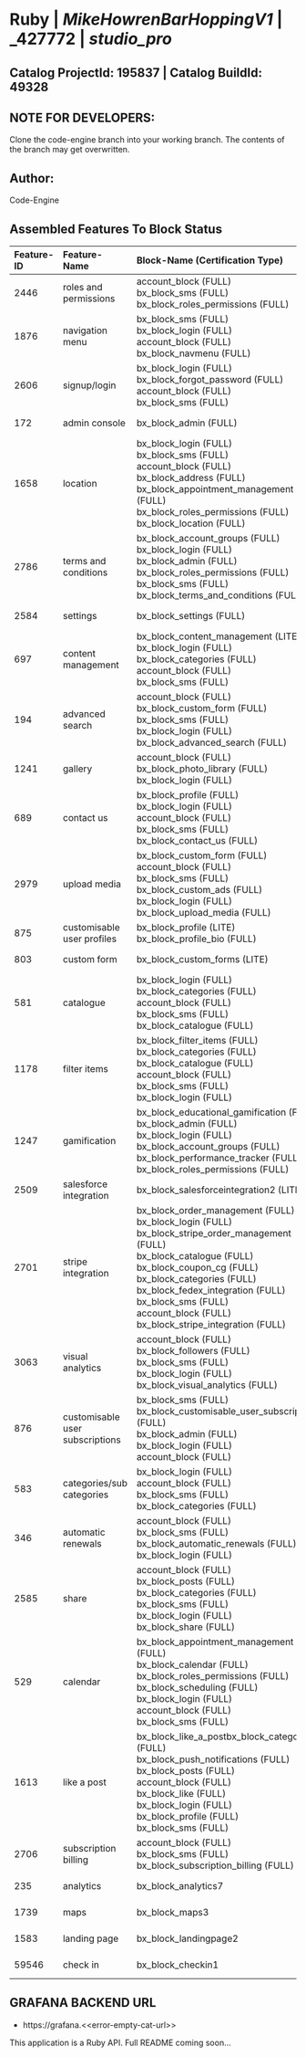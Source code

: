# **Ruby** | _**MikeHowrenBarHoppingV1**_ | _**427772** | _**studio_pro**_

## **Catalog ProjectId: 195837** | **Catalog BuildId: 49328**

## NOTE FOR DEVELOPERS:
Clone the code-engine branch into your working branch. The contents of the branch may get overwritten.
## Author:
Code-Engine
## Assembled Features To Block Status

| **Feature-ID**  | **Feature-Name**        | **Block-Name (Certification Type)**        | **Version**  | **Path**  | **Status**  | 
|:-------------|:-------------|:-------------|:-------------|:-------------|:-------------|
| 2446 | roles and permissions      | account_block (FULL)<br>bx_block_sms (FULL)<br>bx_block_roles_permissions (FULL)<br>      | 1.3.0<br>1.1.0<br>1.3.0<br> | {+app/controllers/account_block+}<br>{++}<br>{+app/controllers/bx_block_roles_permissions+}<br> | {+Non-Empty+} | 
| 1876 | navigation menu      | bx_block_sms (FULL)<br>bx_block_login (FULL)<br>account_block (FULL)<br>bx_block_navmenu (FULL)<br>      | 1.1.0<br>1.1.1<br>1.3.0<br>1.2.1<br> | {++}<br>{+app/controllers/bx_block_login+}<br>{+app/controllers/account_block+}<br>{+app/controllers/bx_block_navmenu+}<br> | {+Non-Empty+} | 
| 2606 | signup/login      | bx_block_login (FULL)<br>bx_block_forgot_password (FULL)<br>account_block (FULL)<br>bx_block_sms (FULL)<br>      | 1.1.1<br>1.1.1<br>1.3.0<br>1.1.0<br> | {+app/controllers/bx_block_login+}<br>{+app/controllers/bx_block_forgot_password+}<br>{+app/controllers/account_block+}<br>{++}<br> | {+Non-Empty+} | 
| 172 | admin console      | bx_block_admin (FULL)<br>      | 1.3.0<br> | {+app/controllers/bx_block_admin+}<br> | {+Non-Empty+} | 
| 1658 | location      | bx_block_login (FULL)<br>bx_block_sms (FULL)<br>account_block (FULL)<br>bx_block_address (FULL)<br>bx_block_appointment_management (FULL)<br>bx_block_roles_permissions (FULL)<br>bx_block_location (FULL)<br>      | 1.1.1<br>1.1.0<br>1.3.0<br>1.3.0<br>1.3.0<br>1.3.0<br>1.0.0<br> | {+app/controllers/bx_block_login+}<br>{++}<br>{+app/controllers/account_block+}<br>{+app/controllers/bx_block_address+}<br>{+app/controllers/bx_block_appointment_management+}<br>{+app/controllers/bx_block_roles_permissions+}<br>{+app/controllers/bx_block_location+}<br> | {+Non-Empty+} | 
| 2786 | terms and conditions      | bx_block_account_groups (FULL)<br>bx_block_login (FULL)<br>bx_block_admin (FULL)<br>bx_block_roles_permissions (FULL)<br>bx_block_sms (FULL)<br>bx_block_terms_and_conditions (FULL)<br>      | 1.3.0<br>1.1.1<br>1.3.0<br>1.3.0<br>1.1.0<br>1.3.0<br> | {+app/controllers/bx_block_account_groups+}<br>{+app/controllers/bx_block_login+}<br>{+app/controllers/bx_block_admin+}<br>{+app/controllers/bx_block_roles_permissions+}<br>{++}<br>{+app/controllers/bx_block_terms_and_conditions+}<br> | {+Non-Empty+} | 
| 2584 | settings      | bx_block_settings (FULL)<br>      | 1.2.1<br> | {+app/controllers/bx_block_settings+}<br> | {+Non-Empty+} | 
| 697 | content management      | bx_block_content_management (LITE)<br>bx_block_login (FULL)<br>bx_block_categories (FULL)<br>account_block (FULL)<br>bx_block_sms (FULL)<br>      | 0.1.3<br>1.1.1<br>1.3.0<br>1.3.0<br>1.1.0<br> | {+app/controllers/bx_block_content_management+}<br>{+app/controllers/bx_block_login+}<br>{+app/controllers/bx_block_categories+}<br>{+app/controllers/account_block+}<br>{++}<br> | {+Non-Empty+} | 
| 194 | advanced search      | account_block (FULL)<br>bx_block_custom_form (FULL)<br>bx_block_sms (FULL)<br>bx_block_login (FULL)<br>bx_block_advanced_search (FULL)<br>      | 1.3.0<br>1.3.0<br>1.1.0<br>1.1.1<br>1.1.1<br> | {+app/controllers/account_block+}<br>{+app/controllers/bx_block_custom_form+}<br>{++}<br>{+app/controllers/bx_block_login+}<br>{+app/controllers/bx_block_advanced_search+}<br> | {+Non-Empty+} | 
| 1241 | gallery      | account_block (FULL)<br>bx_block_photo_library (FULL)<br>bx_block_login (FULL)<br>      | 1.3.0<br>1.2.1<br>1.1.1<br> | {+app/controllers/account_block+}<br>{+app/controllers/bx_block_photo_library+}<br>{+app/controllers/bx_block_login+}<br> | {+Non-Empty+} | 
| 689 | contact us      | bx_block_profile (FULL)<br>bx_block_login (FULL)<br>account_block (FULL)<br>bx_block_sms (FULL)<br>bx_block_contact_us (FULL)<br>      | 1.3.0<br>1.1.1<br>1.3.0<br>1.1.0<br>1.3.0<br> | {+app/controllers/bx_block_profile+}<br>{+app/controllers/bx_block_login+}<br>{+app/controllers/account_block+}<br>{++}<br>{+app/controllers/bx_block_contact_us+}<br> | {+Non-Empty+} | 
| 2979 | upload media      | bx_block_custom_form (FULL)<br>account_block (FULL)<br>bx_block_sms (FULL)<br>bx_block_custom_ads (FULL)<br>bx_block_login (FULL)<br>bx_block_upload_media (FULL)<br>      | 1.3.0<br>1.3.0<br>1.1.0<br>1.3.0<br>1.1.1<br>1.3.0<br> | {+app/controllers/bx_block_custom_form+}<br>{+app/controllers/account_block+}<br>{++}<br>{+app/controllers/bx_block_custom_ads+}<br>{+app/controllers/bx_block_login+}<br>{+app/controllers/bx_block_upload_media+}<br> | {+Non-Empty+} | 
| 875 | customisable user profiles      | bx_block_profile (LITE)<br>bx_block_profile_bio (FULL)<br>      | 0.3.0<br>1.3.0<br> | {+app/controllers/bx_block_profile+}<br>{+app/controllers/bx_block_profile_bio+}<br> | {+Non-Empty+} | 
| 803 | custom form      | bx_block_custom_forms (LITE)<br>      | 0.4.0<br> | {+app/controllers/bx_block_custom_forms+}<br> | {+Non-Empty+} | 
| 581 | catalogue      | bx_block_login (FULL)<br>bx_block_categories (FULL)<br>account_block (FULL)<br>bx_block_sms (FULL)<br>bx_block_catalogue (FULL)<br>      | 1.1.1<br>1.3.0<br>1.3.0<br>1.1.0<br>1.3.0<br> | {+app/controllers/bx_block_login+}<br>{+app/controllers/bx_block_categories+}<br>{+app/controllers/account_block+}<br>{++}<br>{+app/controllers/bx_block_catalogue+}<br> | {+Non-Empty+} | 
| 1178 | filter items      | bx_block_filter_items (FULL)<br>bx_block_categories (FULL)<br>bx_block_catalogue (FULL)<br>account_block (FULL)<br>bx_block_sms (FULL)<br>bx_block_login (FULL)<br>      | 1.1.1<br>1.3.0<br>1.3.0<br>1.3.0<br>1.1.0<br>1.1.1<br> | {+app/controllers/bx_block_filter_items+}<br>{+app/controllers/bx_block_categories+}<br>{+app/controllers/bx_block_catalogue+}<br>{+app/controllers/account_block+}<br>{++}<br>{+app/controllers/bx_block_login+}<br> | {+Non-Empty+} | 
| 1247 | gamification      | bx_block_educational_gamification (FULL)<br>bx_block_admin (FULL)<br>bx_block_login (FULL)<br>bx_block_account_groups (FULL)<br>bx_block_performance_tracker (FULL)<br>bx_block_roles_permissions (FULL)<br>      | 1.2.0<br>1.3.0<br>1.1.1<br>1.3.0<br>1.3.0<br>1.3.0<br> | {+app/controllers/bx_block_educational_gamification+}<br>{+app/controllers/bx_block_admin+}<br>{+app/controllers/bx_block_login+}<br>{+app/controllers/bx_block_account_groups+}<br>{+app/controllers/bx_block_performance_tracker+}<br>{+app/controllers/bx_block_roles_permissions+}<br> | {+Non-Empty+} | 
| 2509 | salesforce integration      | bx_block_salesforceintegration2 (LITE)<br>      | 0.2.0<br> | {+app/controllers/bx_block_salesforceintegration2+}<br> | {+Non-Empty+} | 
| 2701 | stripe integration      | bx_block_order_management (FULL)<br>bx_block_login (FULL)<br>bx_block_stripe_order_management (FULL)<br>bx_block_catalogue (FULL)<br>bx_block_coupon_cg (FULL)<br>bx_block_categories (FULL)<br>bx_block_fedex_integration (FULL)<br>bx_block_sms (FULL)<br>account_block (FULL)<br>bx_block_stripe_integration (FULL)<br>      | 1.3.0<br>1.1.1<br>0.4.0<br>1.3.0<br>1.0.0<br>1.3.0<br>1.3.0<br>1.1.0<br>1.3.0<br>2.2.0<br> | {+app/controllers/bx_block_order_management+}<br>{+app/controllers/bx_block_login+}<br>{+app/controllers/bx_block_stripe_order_management+}<br>{+app/controllers/bx_block_catalogue+}<br>{+app/controllers/bx_block_coupon_cg+}<br>{+app/controllers/bx_block_categories+}<br>{+app/controllers/bx_block_fedex_integration+}<br>{++}<br>{+app/controllers/account_block+}<br>{+app/controllers/bx_block_stripe_integration+}<br> | {+Non-Empty+} | 
| 3063 | visual analytics      | account_block (FULL)<br>bx_block_followers (FULL)<br>bx_block_sms (FULL)<br>bx_block_login (FULL)<br>bx_block_visual_analytics (FULL)<br>      | 1.3.0<br>1.2.1<br>1.1.0<br>1.1.1<br>1.1.0<br> | {+app/controllers/account_block+}<br>{+app/controllers/bx_block_followers+}<br>{++}<br>{+app/controllers/bx_block_login+}<br>{+app/controllers/bx_block_visual_analytics+}<br> | {+Non-Empty+} | 
| 876 | customisable user subscriptions      | bx_block_sms (FULL)<br>bx_block_customisable_user_subscriptions (FULL)<br>bx_block_admin (FULL)<br>bx_block_login (FULL)<br>account_block (FULL)<br>      | 1.1.0<br>1.0.0<br>1.3.0<br>1.1.1<br>1.3.0<br> | {++}<br>{++}<br>{+app/controllers/bx_block_admin+}<br>{+app/controllers/bx_block_login+}<br>{+app/controllers/account_block+}<br> | {+Non-Empty+} | 
| 583 | categories/sub categories      | bx_block_login (FULL)<br>account_block (FULL)<br>bx_block_sms (FULL)<br>bx_block_categories (FULL)<br>      | 1.1.1<br>1.3.0<br>1.1.0<br>1.3.0<br> | {+app/controllers/bx_block_login+}<br>{+app/controllers/account_block+}<br>{++}<br>{+app/controllers/bx_block_categories+}<br> | {+Non-Empty+} | 
| 346 | automatic renewals      | account_block (FULL)<br>bx_block_sms (FULL)<br>bx_block_automatic_renewals (FULL)<br>bx_block_login (FULL)<br>      | 1.3.0<br>1.1.0<br>1.2.1<br>1.1.1<br> | {+app/controllers/account_block+}<br>{++}<br>{+app/controllers/bx_block_automatic_renewals+}<br>{+app/controllers/bx_block_login+}<br> | {+Non-Empty+} | 
| 2585 | share      | account_block (FULL)<br>bx_block_posts (FULL)<br>bx_block_categories (FULL)<br>bx_block_sms (FULL)<br>bx_block_login (FULL)<br>bx_block_share (FULL)<br>      | 1.3.0<br>1.2.1<br>1.3.0<br>1.1.0<br>1.1.1<br>1.3.0<br> | {+app/controllers/account_block+}<br>{+app/controllers/bx_block_posts+}<br>{+app/controllers/bx_block_categories+}<br>{++}<br>{+app/controllers/bx_block_login+}<br>{+app/controllers/bx_block_share+}<br> | {+Non-Empty+} | 
| 529 | calendar      | bx_block_appointment_management (FULL)<br>bx_block_calendar (FULL)<br>bx_block_roles_permissions (FULL)<br>bx_block_scheduling (FULL)<br>bx_block_login (FULL)<br>account_block (FULL)<br>bx_block_sms (FULL)<br>      | 1.3.0<br>1.1.1<br>1.3.0<br>1.1.1<br>1.1.1<br>1.3.0<br>1.1.0<br> | {+app/controllers/bx_block_appointment_management+}<br>{+app/controllers/bx_block_calendar+}<br>{+app/controllers/bx_block_roles_permissions+}<br>{+app/controllers/bx_block_scheduling+}<br>{+app/controllers/bx_block_login+}<br>{+app/controllers/account_block+}<br>{++}<br> | {+Non-Empty+} | 
| 1613 | like a post      | bx_block_like_a_postbx_block_categories (FULL)<br>bx_block_push_notifications (FULL)<br>bx_block_posts (FULL)<br>account_block (FULL)<br>bx_block_like (FULL)<br>bx_block_login (FULL)<br>bx_block_profile (FULL)<br>bx_block_sms (FULL)<br>      | 1.0.0<br>1.3.0<br>1.3.0<br>1.2.1<br>1.3.0<br>1.2.0<br>1.1.1<br>1.3.0<br>1.1.0<br> | {+app/controllers/bx_block_like_a_post+}<br>{+app/controllers/bx_block_categories+}<br>{+app/controllers/bx_block_push_notifications+}<br>{+app/controllers/bx_block_posts+}<br>{+app/controllers/account_block+}<br>{+app/controllers/bx_block_like+}<br>{+app/controllers/bx_block_login+}<br>{+app/controllers/bx_block_profile+}<br>{++}<br> | {+Non-Empty+} | 
| 2706 | subscription billing      | account_block (FULL)<br>bx_block_sms (FULL)<br>bx_block_subscription_billing (FULL)<br>      | 1.3.0<br>1.1.0<br>1.2.0<br> | {+app/controllers/account_block+}<br>{++}<br>{+app/controllers/bx_block_subscription_billing+}<br> | {+Non-Empty+} | 
| 235 | analytics      | bx_block_analytics7      |  | {-app/controllers/bx_block_analytics7-} | {-Empty-} | 
| 1739 | maps      | bx_block_maps3      |  | {-app/controllers/bx_block_maps3-} | {-Empty-} | 
| 1583 | landing page      | bx_block_landingpage2      |  | {-app/controllers/bx_block_landingpage2-} | {-Empty-} | 
| 59546 | check in      | bx_block_checkin1      |  | {-app/controllers/bx_block_checkin1-} | {-Empty-} | 

## GRAFANA BACKEND URL
 - https://grafana.<\<error-empty-cat-url>>

This application is a Ruby API. Full README coming soon...